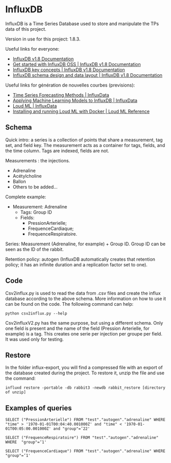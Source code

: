 # InfluxDB

InfluxDB is a Time Series Database used to store and manipulate the TPs data of this project. 

Version in use for this project: 1.8.3.

Useful links for everyone:
- [InfluxDB v1.8 Documentation](https://docs.influxdata.com/influxdb/v1.8/)
- [Get started with InfluxDB OSS | InfluxDB v1.8 Documentation](https://docs.influxdata.com/influxdb/v1.8/introduction/get-started/)
- [InfluxDB key concepts | InfluxDB v1.8 Documentation](https://docs.influxdata.com/influxdb/v1.8/concepts/key_concepts/)
- [InfluxDB schema design and data layout | InfluxDB v1.8 Documentation](https://docs.influxdata.com/influxdb/v1.8/concepts/schema_and_data_layout/)

Useful links for génération de nouvelles courbes (previsions):
- [Time Series Forecasting Methods | InfluxData](https://www.influxdata.com/time-series-forecasting-methods/)
- [Applying Machine Learning Models to InfluxDB | InfluxData](https://www.influxdata.com/blog/applying-machine-learning-models-to-influxdb-with-loud-ml-docker-for-time-series-predictions/)
- [Loud ML | InfluxData](https://www.influxdata.com/partners/loud-ml/)
- [Installing and running Loud ML with Docker | Loud ML Reference](https://loudml.io/en/loudml/reference/current/docker.html)


## Schema 

Quick intro: a series is a collection of points that share a measurement, tag set, and field key. The measurement acts as a container for tags, fields, and the time column. Tags are indexed, fields are not.

Measurements : the injections.
- Adrenaline
- Acétylcholine
- Ballon
- Others to be added...

Complete example:

- Measurement: Adrenaline 
  - Tags: Group ID
  - Fields: 
	- PressionArterielle;
	- FrequenceCardiaque;
	- FrequenceRespiratoire.

Series: Measurement (Adrenaline, for example) + Group ID. Group ID can be seen as the ID of the rabbit. 

Retention policy: autogen (InfluxDB automatically creates that retention policy; it has an infinite duration and a replication factor set to one).

## Code

Csv2influx.py is used to read the data from .csv files and create the influx database according to the above schema. More information on how to use it can be found on the code. The following command can help:
```
python csv2influx.py --help
```

Csv2influxV2.py has the same purpose, but using a different schema. Only one field is present and the name of the field (Pression Arterielle, for example) is a tag. This creates one serie per injection per groupe per field. It was used only for testing.

## Restore

In the folder influx-export, you will find a compressed file with an export of the database created during the project. To restore it, unzip the file and use the command:
```
influxd restore -portable -db rabbit3 -newdb rabbit_restore [directory of unzip]
```

## Examples of queries
```
SELECT ("PressionArterielle") FROM "test"."autogen"."adrenaline" WHERE "time" > '1970-01-01T00:04:40.001000Z' and "time" < '1970-01-01T00:05:00.001000Z' and "group"=’22'

SELECT ("FrequenceRespiratoire") FROM "test"."autogen"."adrenaline" WHERE  "group"=‘1'

SELECT ("FrequenceCardiaque") FROM "test"."autogen"."adrenaline" WHERE  "group"=‘1'
```

